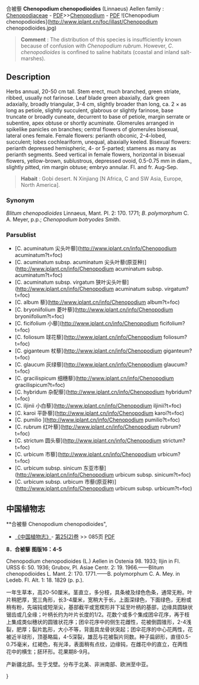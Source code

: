 合被藜 **Chenopodium chenopodioides** (Linnaeus) Aellen
family : [Chenopodiaceae](http://www.iplant.cn/info/Chenopodiaceae?t=foc) - [PDF](http://www.iplant.cn/foc/pdf/Chenopodiaceae.pdf)>>[Chenopodium](http://www.iplant.cn/info/Chenopodium?t=foc) - [PDF](http://www.iplant.cn/foc/pdf/Chenopodium.pdf)
![Chenopodium chenopodioides](http://www.iplant.cn/foc/illast/Chenopodium chenopodioides.jpg)


> **Comment** : 
> The distribution of this species is insufficiently known because of confusion with *Chenopodium* *rubrum*. However, *C*. *chenopodioides* is confined to saline habitats (coastal and inland salt-marshes).

## Description

Herbs annual, 20-50 cm tall. Stem erect, much branched, green striate, ribbed, usually not farinose. Leaf blade green abaxially, dark green adaxially, broadly triangular, 3-4 cm, slightly broader than long, ca. 2 × as long as petiole, slightly succulent, glabrous or slightly farinose, base truncate or broadly cuneate, decurrent to base of petiole, margin serrate or subentire, apex obtuse or shortly acuminate. Glomerules arranged in spikelike panicles on branches; central flowers of glomerules bisexual, lateral ones female. Female flowers: perianth obconic, 2-4-lobed, succulent; lobes cochleariform, unequal, abaxially keeled. Bisexual flowers: perianth depressed hemispheric, 4- or 5-parted; stamens as many as perianth segments. Seed vertical in female flowers, horizontal in bisexual flowers, yellow-brown, sublustrous, depressed ovoid, 0.5-0.75 mm in diam., slightly pitted, rim margin obtuse; embryo annular. Fl. and fr. Aug-Sep.


> **Habait** : 
> Gobi desert. N Xinjiang [N Africa, C and SW Asia, Europe, North America].

### Synonym
*Blitum* *chenopodioides* Linnaeus, Mant. Pl. 2: 170. 1771; *B*. *polymorphum* C. A. Meyer, p.p.; *Chenopodium* *botryodes* Smith.



### Parsublist

* [C.  acuminatum  尖头叶藜](http://www.iplant.cn/info/Chenopodium acuminatum?t=foc)
* [C.  acuminatum subsp. acuminatum  尖头叶藜(原亚种)](http://www.iplant.cn/info/Chenopodium acuminatum subsp. acuminatum?t=foc)
* [C.  acuminatum subsp. virgatum  狭叶尖头叶藜](http://www.iplant.cn/info/Chenopodium acuminatum subsp. virgatum?t=foc)
* [C.  album  藜](http://www.iplant.cn/info/Chenopodium album?t=foc)
* [C.  bryoniifolium  菱叶藜](http://www.iplant.cn/info/Chenopodium bryoniifolium?t=foc)
* [C.  ficifolium  小藜](http://www.iplant.cn/info/Chenopodium ficifolium?t=foc)
* [C.  foliosum  球花藜](http://www.iplant.cn/info/Chenopodium foliosum?t=foc)
* [C.  giganteum  杖藜](http://www.iplant.cn/info/Chenopodium giganteum?t=foc)
* [C.  glaucum  灰绿藜](http://www.iplant.cn/info/Chenopodium glaucum?t=foc)
* [C.  gracilispicum  细穗藜](http://www.iplant.cn/info/Chenopodium gracilispicum?t=foc)
* [C.  hybridum  杂配藜](http://www.iplant.cn/info/Chenopodium hybridum?t=foc)
* [C.  iljinii  小白藜](http://www.iplant.cn/info/Chenopodium iljinii?t=foc)
* [C.  karoi  平卧藜](http://www.iplant.cn/info/Chenopodium karoi?t=foc)
* [C.  pumilio  ](http://www.iplant.cn/info/Chenopodium pumilio?t=foc)
* [C.  rubrum  红叶藜](http://www.iplant.cn/info/Chenopodium rubrum?t=foc)
* [C.  strictum  圆头藜](http://www.iplant.cn/info/Chenopodium strictum?t=foc)
* [C.  urbicum  市藜](http://www.iplant.cn/info/Chenopodium urbicum?t=foc)
* [C.  urbicum subsp. sinicum  东亚市藜](http://www.iplant.cn/info/Chenopodium urbicum subsp. sinicum?t=foc)
* [C.  urbicum subsp. urbicum  市藜(原亚种)](http://www.iplant.cn/info/Chenopodium urbicum subsp. urbicum?t=foc)

## 中国植物志



**合被藜 Chenopodium chenopodioides",



* [《中国植物志》](http://www.iplant.cn/frps)- [第25(2)卷](http://www.iplant.cn/frps/vol/25(2)) >> 085页 [PDF](http://www.iplant.cn/frps/pdf/25(2)/085a.pdf)


**8．合被藜 图版16：4-5**

Chenopodium chenopodioides (L.) Aellen in Ostenia 98. 1933; Iljin in Fl. URSS 6: 50. 1936; Grubov, Pl. Asiae Centr. 2: 19. 1966.——Blitum chenopodioides L. Mant. 2: 170. 1771.——B. polymorphum C. A. Mey. in Ledeb. Fl. Alt. 1: 18. 1829 (p. p.).

一年生草本，高20-50厘米。茎直立，多分枝，具条棱及绿色色条，通常无粉。叶片稍肥厚，宽三角形，长3-4厘米，宽稍大于长，上面深绿色，下面绿色，无粉或稍有粉，先端钝或短渐尖，基部截平或宽楔形并下延至叶柄的基部，边缘具圆缺状锯齿或几全缘；叶柄长约为叶片长度的1/2。花数个或多个集成团伞花序，再于枝上集成类似穗状的圆锥状花序；团伞花序中的侧生花雌性，花被倒圆锥形，2-4浅裂，肥厚；裂片匙形，大小不等，背面具龙骨状突起；团伞花序的中心花两性，花被近半球形，顶基略扁，4-5深裂，雄蕊与花被裂片同数。种子扁卵形，直径0.5-0.75毫米，红褐色，有光泽，表面稍有点纹，边缘钝，在雌花中的直立，在两性花中的横生；胚环形。花果期8-9月。

产新疆北部。生于戈壁。分布于北美、非洲南部、欧洲至中亚。



}
